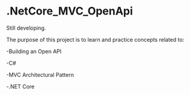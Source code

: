 # .NetCore_MVC_OpenApi
Still developing.


The purpose of this project is to learn and practice concepts related to:

-Building an Open API

-C#

-MVC Architectural Pattern

-.NET Core
